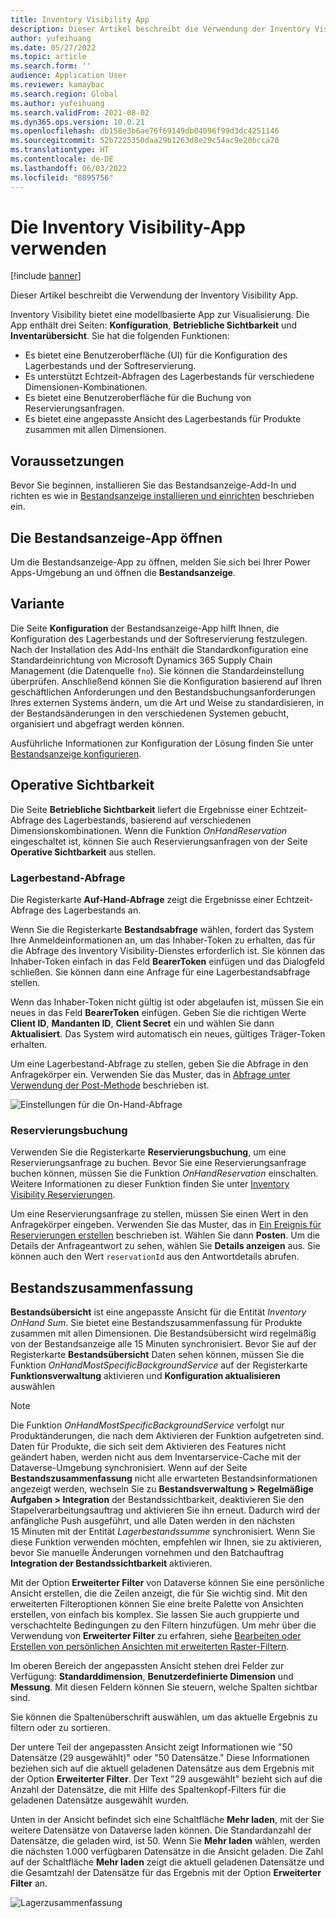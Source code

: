 ```yaml
---
title: Inventory Visibility App
description: Dieser Artikel beschreibt die Verwendung der Inventory Visibility App.
author: yufeihuang
ms.date: 05/27/2022
ms.topic: article
ms.search.form: ''
audience: Application User
ms.reviewer: kamaybac
ms.search.region: Global
ms.author: yufeihuang
ms.search.validFrom: 2021-08-02
ms.dyn365.ops.version: 10.0.21
ms.openlocfilehash: db158e3b6ae76f69149db04096f99d3dc4251146
ms.sourcegitcommit: 52b7225350daa29b1263d8e29c54ac9e20bcca70
ms.translationtype: HT
ms.contentlocale: de-DE
ms.lasthandoff: 06/03/2022
ms.locfileid: "8895756"
---
```

# <a name="use-the-inventory-visibility-app"></a>Die Inventory Visibility-App verwenden

[!include [banner](../includes/banner.md)]


Dieser Artikel beschreibt die Verwendung der Inventory Visibility App.

Inventory Visibility bietet eine modellbasierte App zur Visualisierung. Die App enthält drei Seiten: **Konfiguration**, **Betriebliche Sichtbarkeit** und **Inventarübersicht**. Sie hat die folgenden Funktionen:

- Es bietet eine Benutzeroberfläche (UI) für die Konfiguration des Lagerbestands und der Softreservierung.
- Es unterstützt Echtzeit-Abfragen des Lagerbestands für verschiedene Dimensionen-Kombinationen.
- Es bietet eine Benutzeroberfläche für die Buchung von Reservierungsanfragen.
- Es bietet eine angepasste Ansicht des Lagerbestands für Produkte zusammen mit allen Dimensionen.

## <a name="prerequisites"></a>Voraussetzungen

Bevor Sie beginnen, installieren Sie das Bestandsanzeige-Add-In und richten es wie in [Bestandsanzeige installieren und einrichten](inventory-visibility-setup.md) beschrieben ein.

## <a name="open-the-inventory-visibility-app"></a>Die Bestandsanzeige-App öffnen

Um die Bestandsanzeige-App zu öffnen, melden Sie sich bei Ihrer Power Apps-Umgebung an und öffnen die **Bestandsanzeige**.

## <a name="configuration"></a><a name="configuration"></a>Variante

Die Seite **Konfiguration** der Bestandsanzeige-App hilft Ihnen, die Konfiguration des Lagerbestands und der Softreservierung festzulegen. Nach der Installation des Add-Ins enthält die Standardkonfiguration eine Standardeinrichtung von Microsoft Dynamics 365 Supply Chain Management (die Datenquelle `fno`). Sie können die Standardeinstellung überprüfen. Anschließend können Sie die Konfiguration basierend auf Ihren geschäftlichen Anforderungen und den Bestandsbuchungsanforderungen Ihres externen Systems ändern, um die Art und Weise zu standardisieren, in der Bestandsänderungen in den verschiedenen Systemen gebucht, organisiert und abgefragt werden können.

Ausführliche Informationen zur Konfiguration der Lösung finden Sie unter [Bestandsanzeige konfigurieren](inventory-visibility-configuration.md).

## <a name="operational-visibility"></a>Operative Sichtbarkeit

Die Seite **Betriebliche Sichtbarkeit** liefert die Ergebnisse einer Echtzeit-Abfrage des Lagerbestands, basierend auf verschiedenen Dimensionskombinationen. Wenn die Funktion *OnHandReservation* eingeschaltet ist, können Sie auch Reservierungsanfragen von der Seite **Operative Sichtbarkeit** aus stellen.

### <a name="on-hand-query"></a>Lagerbestand-Abfrage

Die Registerkarte **Auf-Hand-Abfrage** zeigt die Ergebnisse einer Echtzeit-Abfrage des Lagerbestands an.

Wenn Sie die Registerkarte **Bestandsabfrage** wählen, fordert das System Ihre Anmeldeinformationen an, um das Inhaber-Token zu erhalten, das für die Abfrage des Inventory Visibility-Dienstes erforderlich ist. Sie können das Inhaber-Token einfach in das Feld **BearerToken** einfügen und das Dialogfeld schließen. Sie können dann eine Anfrage für eine Lagerbestandsabfrage stellen.

Wenn das Inhaber-Token nicht gültig ist oder abgelaufen ist, müssen Sie ein neues in das Feld **BearerToken** einfügen. Geben Sie die richtigen Werte **Client ID**, **Mandanten ID**, **Client Secret** ein und wählen Sie dann **Aktualisiert**. Das System wird automatisch ein neues, gültiges Träger-Token erhalten.

Um eine Lagerbestand-Abfrage zu stellen, geben Sie die Abfrage in den Anfragekörper ein. Verwenden Sie das Muster, das in [Abfrage unter Verwendung der Post-Methode](inventory-visibility-api.md#query-with-post-method) beschrieben ist.

![Einstellungen für die On-Hand-Abfrage](media/inventory-visibility-query-settings.png "Einstellungen für die On-Hand-Abfrage")

### <a name="reservation-posting"></a>Reservierungsbuchung

Verwenden Sie die Registerkarte **Reservierungsbuchung**, um eine Reservierungsanfrage zu buchen. Bevor Sie eine Reservierungsanfrage buchen können, müssen Sie die Funktion *OnHandReservation* einschalten. Weitere Informationen zu dieser Funktion finden Sie unter [Inventory Visibility Reservierungen](inventory-visibility-reservations.md).

Um eine Reservierungsanfrage zu stellen, müssen Sie einen Wert in den Anfragekörper eingeben. Verwenden Sie das Muster, das in [Ein Ereignis für Reservierungen erstellen](inventory-visibility-api.md#create-one-reservation-event) beschrieben ist. Wählen Sie dann **Posten**. Um die Details der Anfrageantwort zu sehen, wählen Sie **Details anzeigen** aus. Sie können auch den Wert `reservationId` aus den Antwortdetails abrufen.

## <a name="inventory-summary"></a><a name="inventory-summary"></a>Bestandszusammenfassung

**Bestandsübersicht** ist eine angepasste Ansicht für die Entität *Inventory OnHand Sum*. Sie bietet eine Bestandszusammenfassung für Produkte zusammen mit allen Dimensionen. Die Bestandsübersicht wird regelmäßig von der Bestandsanzeige alle 15 Minuten synchronisiert. Bevor Sie auf der Registerkarte **Bestandsübersicht** Daten sehen können, müssen Sie die Funktion *OnHandMostSpecificBackgroundService* auf der Registerkarte **Funktionsverwaltung** aktivieren und **Konfiguration aktualisieren** auswählen

> [!NOTE]
> Die Funktion *OnHandMostSpecificBackgroundService* verfolgt nur Produktänderungen, die nach dem Aktivieren der Funktion aufgetreten sind. Daten für Produkte, die sich seit dem Aktivieren des Features nicht geändert haben, werden nicht aus dem Inventarservice-Cache mit der Dataverse-Umgebung synchronisiert. Wenn auf der Seite **Bestandszusammenfassung** nicht alle erwarteten Bestandsinformationen angezeigt werden, wechseln Sie zu **Bestandsverwaltung > Regelmäßige Aufgaben > Integration** der Bestandssichtbarkeit, deaktivieren Sie den Stapelverarbeitungsauftrag und aktivieren Sie ihn erneut. Dadurch wird der anfängliche Push ausgeführt, und alle Daten werden in den nächsten 15 Minuten mit der Entität *Lagerbestandssumme* synchronisiert. Wenn Sie diese Funktion verwenden möchten, empfehlen wir Ihnen, sie zu aktivieren, bevor Sie manuelle Änderungen vornehmen und den Batchauftrag **Integration der Bestandssichtbarkeit** aktivieren.

Mit der Option **Erweiterter Filter** von Dataverse können Sie eine persönliche Ansicht erstellen, die die Zeilen anzeigt, die für Sie wichtig sind. Mit den erweiterten Filteroptionen können Sie eine breite Palette von Ansichten erstellen, von einfach bis komplex. Sie lassen Sie auch gruppierte und verschachtelte Bedingungen zu den Filtern hinzufügen. Um mehr über die Verwendung von **Erweiterter Filter** zu erfahren, siehe [Bearbeiten oder Erstellen von persönlichen Ansichten mit erweiterten Raster-Filtern](/powerapps/user/grid-filters-advanced).

Im oberen Bereich der angepassten Ansicht stehen drei Felder zur Verfügung: **Standarddimension**, **Benutzerdefinierte Dimension** und **Messung**. Mit diesen Feldern können Sie steuern, welche Spalten sichtbar sind.

Sie können die Spaltenüberschrift auswählen, um das aktuelle Ergebnis zu filtern oder zu sortieren.

Der untere Teil der angepassten Ansicht zeigt Informationen wie "50 Datensätze (29 ausgewählt)" oder "50 Datensätze." Diese Informationen beziehen sich auf die aktuell geladenen Datensätze aus dem Ergebnis mit der Option **Erweiterter Filter**. Der Text "29 ausgewählt" bezieht sich auf die Anzahl der Datensätze, die mit Hilfe des Spaltenkopf-Filters für die geladenen Datensätze ausgewählt wurden.

Unten in der Ansicht befindet sich eine Schaltfläche **Mehr laden**, mit der Sie weitere Datensätze von Dataverse laden können. Die Standardanzahl der Datensätze, die geladen wird, ist 50. Wenn Sie **Mehr laden** wählen, werden die nächsten 1.000 verfügbaren Datensätze in die Ansicht geladen. Die Zahl auf der Schaltfläche **Mehr laden** zeigt die aktuell geladenen Datensätze und die Gesamtzahl der Datensätze für das Ergebnis mit der Option **Erweiterter Filter** an.

![Lagerzusammenfassung](media/inventory-visibility-onhand-list.png "Lagerzusammenfassung")
